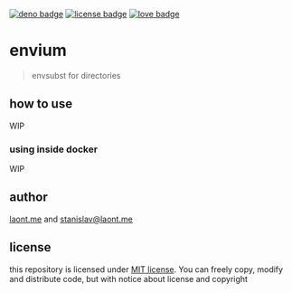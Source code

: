 [![deno badge](https://img.shields.io/badge/deno_inside-black?style=flat)](https://deno.land/)
[![license badge](https://img.shields.io/badge/mit_license-blue?style=flat)](/LICENSE.md)
[![love badge](https://img.shields.io/badge/made_with_❤-ff3053?style=flat)](https://laont.me/)

# envium
> envsubst for directories

## how to use
WIP

### using inside docker
WIP

## author
[laont.me](https://laont.me) and [stanislav@laont.me](mailto:stanislav@laont.me)

## license
this repository is licensed under [MIT license](/LICENSE.md). You can freely copy, modify and distribute code, but with notice about license and copyright